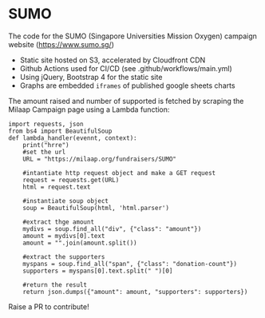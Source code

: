 
# SUMO

The code for the SUMO (Singapore Universities Mission Oxygen) campaign website (https://www.sumo.sg/)

 - Static site hosted on S3, accelerated by Cloudfront CDN
 - Github Actions used for CI/CD (see .github/workflows/main.yml)
 - Using jQuery, Bootstrap 4 for the static site
 - Graphs are embedded `iframes` of published google sheets charts

The amount raised and number of supported is fetched by scraping the Milaap Campaign page using a Lambda function:

    import requests, json
    from bs4 import BeautifulSoup
    def lambda_handler(evennt, context):
        print("hrre")
        #set the url
        URL = "https://milaap.org/fundraisers/SUMO"
    
	    #intantiate http request object and make a GET request
	    request = requests.get(URL)
	    html = request.text
	    
	    #instantiate soup object
	    soup = BeautifulSoup(html, 'html.parser')
	    
	    #extract thge amount
	    mydivs = soup.find_all("div", {"class": "amount"})
	    amount = mydivs[0].text
	    amount = "".join(amount.split())
	    
	    #extract the supporters
	    myspans = soup.find_all("span", {"class": "donation-count"})
	    supporters = myspans[0].text.split(" ")[0]
	    
	    #return the result
	    return json.dumps({"amount": amount, "supporters": supporters})

Raise a PR to contribute!